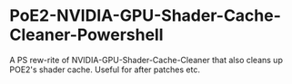 # PoE2-NVIDIA-GPU-Shader-Cache-Cleaner-Powershell
A PS rew-rite of NVIDIA-GPU-Shader-Cache-Cleaner that also cleans up POE2's shader cache. Useful for after patches etc.
